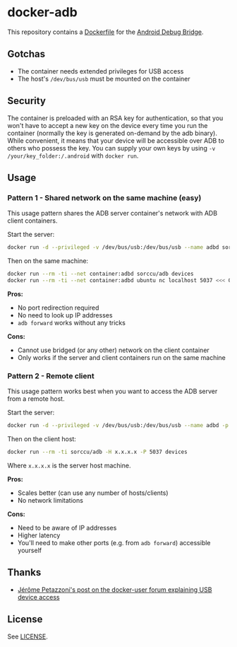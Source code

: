 # docker-adb

This repository contains a [Dockerfile](https://www.docker.io/) for the [Android Debug Bridge](http://developer.android.com/tools/help/adb.html).

## Gotchas

* The container needs extended privileges for USB access
* The host's `/dev/bus/usb` must be mounted on the container

## Security

The container is preloaded with an RSA key for authentication, so that you won't have to accept a new key on the device every time you run the container (normally the key is generated on-demand by the adb binary). While convenient, it means that your device will be accessible over ADB to others who possess the key. You can supply your own keys by using `-v /your/key_folder:/.android` with `docker run`.

## Usage

### Pattern 1 - Shared network on the same machine (easy)

This usage pattern shares the ADB server container's network with ADB client containers.

Start the server:

```bash
docker run -d --privileged -v /dev/bus/usb:/dev/bus/usb --name adbd sorccu/adb
```

Then on the same machine:

```bash
docker run --rm -ti --net container:adbd sorccu/adb devices
docker run --rm -ti --net container:adbd ubuntu nc localhost 5037 <<< 000chost:devices
```

**Pros:**

* No port redirection required
* No need to look up IP addresses
* `adb forward` works without any tricks

**Cons:**

* Cannot use bridged (or any other) network on the client container
* Only works if the server and client containers run on the same machine

### Pattern 2 - Remote client

This usage pattern works best when you want to access the ADB server from a remote host.

Start the server:

```bash
docker run -d --privileged -v /dev/bus/usb:/dev/bus/usb --name adbd -p 5037:5037 sorccu/adb
```

Then on the client host:

```bash
docker run --rm -ti sorccu/adb -H x.x.x.x -P 5037 devices
```

Where `x.x.x.x` is the server host machine.

**Pros:**

* Scales better (can use any number of hosts/clients)
* No network limitations

**Cons:**

* Need to be aware of IP addresses
* Higher latency
* You'll need to make other ports (e.g. from `adb forward`) accessible yourself

## Thanks

* [Jérôme Petazzoni's post on the docker-user forum explaining USB device access](https://groups.google.com/d/msg/docker-user/UsekCwA1CSI/RtgmyJOsRtIJ)

## License

See [LICENSE](LICENSE).
